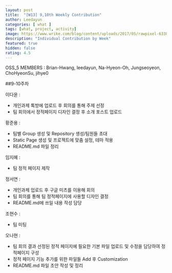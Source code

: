 ```yaml
---	
layout: post	
title:  "[W13] 9,10th Weekly Contribution"	
author: Leedayun
categories: [ what ]	
tags: [what, project, activity]
image: https://www.wrike.com/blog/content/uploads/2017/05/rawpixel-633847-unsplash.jpg
description: "Individual Contribution by Week"	
featured: true	
hidden: false	
rating: 4.5
---	
```


OSS_5 MEMBERS : Brian-Hwang, leedayun, Na-Hyeon-Oh, Jungseoyeon, ChoHyeonSu, jihye0

##9-10주차

이다윤 : 
- 개인과제 톡방에 업로드 후 회의를 통해 주제 선정
- 팀 회의에서 정적페이지 디자인 결정 후 소개 포스트 업로드

황준용 :
- 팀별 Group 생성 및 Repository 생성/팀원들 초대
- Static Page 생성 및 프로젝트에 맞춤 설정, 테마 적용
- README.md 파일 정리

임지혜 :
- 팀 정적 페이지 제작

정서연 :
- 개인과제 업로드 후 구글 미츠를 이용해 회의
- 팀 회의를 통해 팀 정적페이지에 사용할 디자인 결정 
- README.md에 쓰일 내용 작성 담당

조현수 : 
- 팀 미팅

오나현 : 
- 팀 회의 결과 선정된 정적 페이지에 필요한 기본 파일 업로드 및 수정을 담당하여 정적페이지 구성
- 정적 페이지 기능 추가를 위한 파일들 Add 후 Customization
- README.md 파일 초안 작성 및 정리

